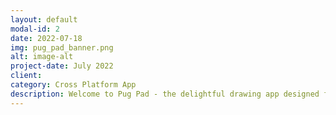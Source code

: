 ```yaml
---
layout: default
modal-id: 2
date: 2022-07-18
img: pug_pad_banner.png
alt: image-alt
project-date: July 2022
client:
category: Cross Platform App
description: Welcome to Pug Pad - the delightful drawing app designed for kids of all ages! <br><br> Let your imagination run wild with our simple and intuitive interface, perfect for budding artists. Developed by a parent, Pug Pad is a teacher-approved drawing app that offers a safe and fun environment for kids to explore their creativity.</br>/br><a href='https://play.google.com/store/apps/details?id=jadepug.pugpad&pcampaignid=pcampaignidMKT-Other-global-all-co-prtnr-py-PartBadge-Mar2515-1'><img alt='Get it on Google Play' src='https://play.google.com/intl/en_us/badges/static/images/badges/en_badge_web_generic.png'/></a>
---
```

